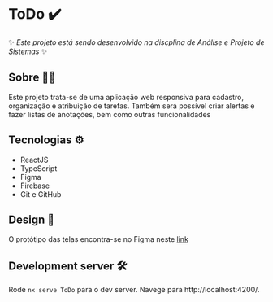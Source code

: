# ToDo ✔️

✨ *Este projeto está sendo desenvolvido na discplina de Análise e Projeto de Sistemas* ✨

## Sobre 👨‍💻

Este projeto trata-se de uma aplicação web responsiva para cadastro, organização e atribuição de tarefas. Também será possível criar alertas e fazer listas de anotações, bem como outras funcionalidades

## Tecnologias ⚙️

- ReactJS
- TypeScript
- Figma
- Firebase
- Git e GitHub

## Design 🎨

O protótipo das telas encontra-se no Figma neste [link](https://www.figma.com/file/V60w1WxE06euk9bzxXbb63/ToDo?node-id=0-1&t=KUvrR0LAVOeDaSaW-0)

## Development server 🛠

Rode `nx serve ToDo` para o  dev server. Navege para http://localhost:4200/. 

